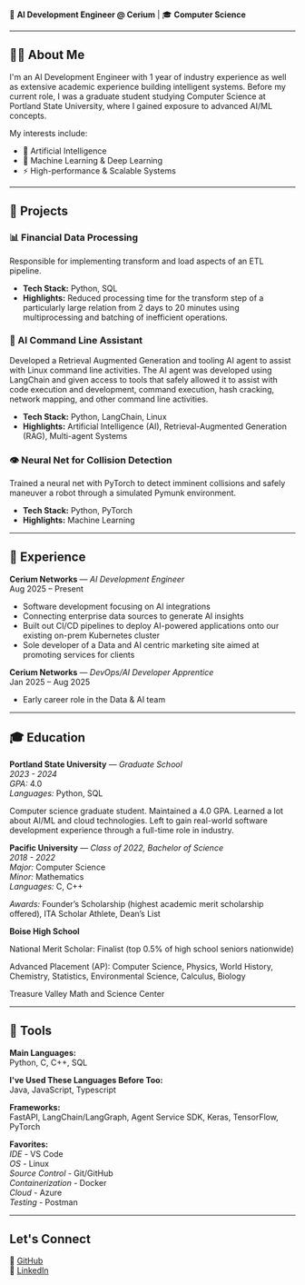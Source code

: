 🚀 **AI Development Engineer @ Cerium** | 🎓 **Computer Science**  

---

## 🧑‍💻 About Me
I'm an AI Development Engineer with 1 year of industry experience as well as extensive academic experience building intelligent systems. Before my current role, I was a graduate student studying Computer Science at Portland State University, where I gained exposure to advanced AI/ML concepts.  

My interests include:
- 🤖 Artificial Intelligence  
- 🧩 Machine Learning & Deep Learning  
- ⚡ High-performance & Scalable Systems  

---

## 📂 Projects

### 📊 Financial Data Processing
Responsible for implementing transform and load aspects of an ETL pipeline.  
- **Tech Stack:** Python, SQL  
- **Highlights:** Reduced processing time for the transform step of a particularly large relation from 2 days to 20 minutes using multiprocessing and batching of inefficient operations.  

### 🧠 AI Command Line Assistant
Developed a Retrieval Augmented Generation and tooling AI agent to assist with Linux command line activities. The AI agent was developed using LangChain and given access to tools that safely allowed it to assist with code execution and development, command execution, hash cracking, network mapping, and other command line activities.  
- **Tech Stack:** Python, LangChain, Linux  
- **Highlights:** Artificial Intelligence (AI), Retrieval-Augmented Generation (RAG), Multi-agent Systems  

### 👁️ Neural Net for Collision Detection
Trained a neural net with PyTorch to detect imminent collisions and safely maneuver a robot through a simulated Pymunk environment.  
- **Tech Stack:** Python, PyTorch  
- **Highlights:** Machine Learning  

---

## 📜 Experience

**Cerium Networks** — *AI Development Engineer*  
Aug 2025 – Present  
- Software development focusing on AI integrations  
- Connecting enterprise data sources to generate AI insights  
- Built out CI/CD pipelines to deploy AI-powered applications onto our existing on-prem Kubernetes cluster  
- Sole developer of a Data and AI centric marketing site aimed at promoting services for clients  

**Cerium Networks** — *DevOps/AI Developer Apprentice*  
Jan 2025 – Aug 2025  
- Early career role in the Data & AI team  

---

## 🎓 Education

**Portland State University** — *Graduate School*  
*2023 - 2024*  
*GPA:* 4.0  
*Languages:* Python, SQL  

Computer science graduate student. Maintained a 4.0 GPA. Learned a lot about AI/ML and cloud technologies. Left to gain real-world software development experience through a full-time role in industry.  

**Pacific University** — *Class of 2022, Bachelor of Science*  
*2018 - 2022*  
*Major:* Computer Science  
*Minor:* Mathematics  
*Languages:* C, C++  

*Awards:* Founder’s Scholarship (highest academic merit scholarship offered), ITA Scholar Athlete, Dean’s List  

**Boise High School**  

National Merit Scholar: Finalist (top 0.5% of high school seniors nationwide)  

Advanced Placement (AP): Computer Science, Physics, World History, Chemistry, Statistics, Environmental Science, Calculus, Biology  

Treasure Valley Math and Science Center  

---

## 🔧 Tools

**Main Languages:**  
Python, C, C++, SQL  

**I've Used These Languages Before Too:**  
Java, JavaScript, Typescript  

**Frameworks:**  
FastAPI, LangChain/LangGraph, Agent Service SDK, Keras, TensorFlow, PyTorch  

**Favorites:**  
*IDE* - VS Code  
*OS* - Linux  
*Source Control* - Git/GitHub  
*Containerization* - Docker  
*Cloud* - Azure  
*Testing* - Postman

---

## Let's Connect

  🐙 [GitHub](https://github.com/garretsk)  
  💼 [LinkedIn](https://www.linkedin.com/in/garret-katayama/)  
